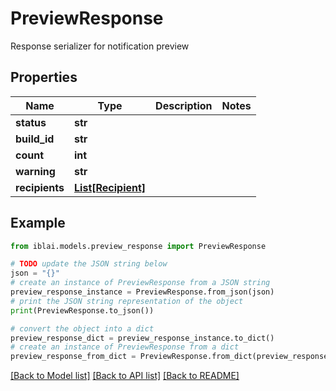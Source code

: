 # PreviewResponse

Response serializer for notification preview

## Properties

Name | Type | Description | Notes
------------ | ------------- | ------------- | -------------
**status** | **str** |  | 
**build_id** | **str** |  | 
**count** | **int** |  | 
**warning** | **str** |  | 
**recipients** | [**List[Recipient]**](Recipient.md) |  | 

## Example

```python
from iblai.models.preview_response import PreviewResponse

# TODO update the JSON string below
json = "{}"
# create an instance of PreviewResponse from a JSON string
preview_response_instance = PreviewResponse.from_json(json)
# print the JSON string representation of the object
print(PreviewResponse.to_json())

# convert the object into a dict
preview_response_dict = preview_response_instance.to_dict()
# create an instance of PreviewResponse from a dict
preview_response_from_dict = PreviewResponse.from_dict(preview_response_dict)
```
[[Back to Model list]](../README.md#documentation-for-models) [[Back to API list]](../README.md#documentation-for-api-endpoints) [[Back to README]](../README.md)


